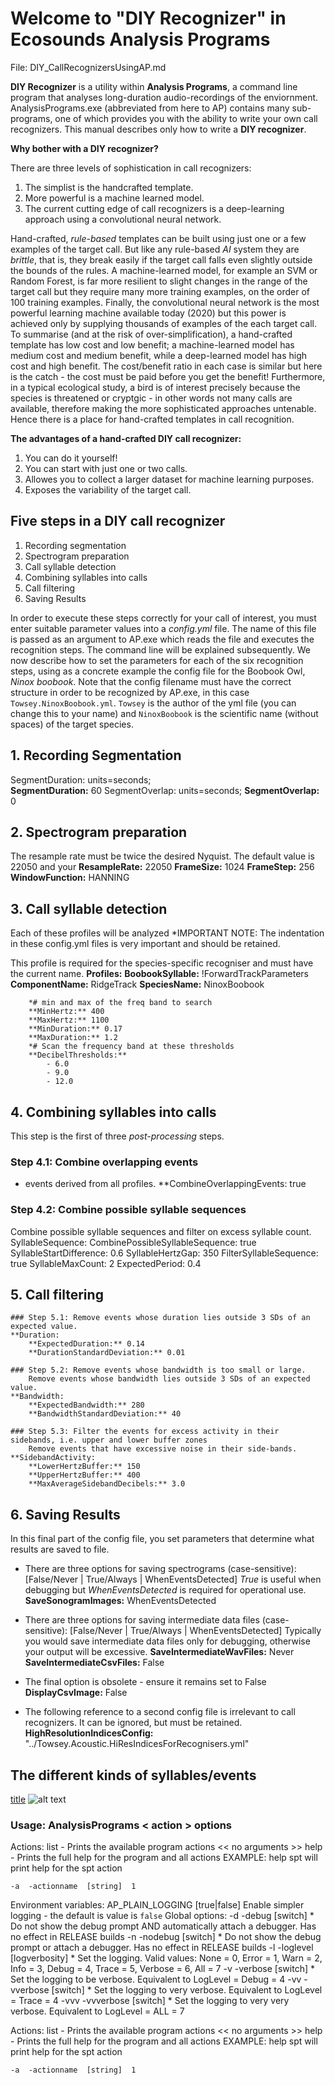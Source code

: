 # Welcome to "DIY Recognizer" in Ecosounds Analysis Programs

File: DIY_CallRecognizersUsingAP.md
         
**DIY Recognizer** is a utility within **Analysis Programs**, a command line program that analyses long-duration audio-recordings of the enviornment. AnalysisPrograms.exe (abbreviated from here to AP) contains many sub-programs, one of which provides you with the ability to write your own call recognizers. This manual describes only how to write a **DIY recognizer**.

**Why bother with a DIY recognizer?**

There are three levels of sophistication in call recognizers:
1. The simplist is the handcrafted template.
2. More powerful is a machine learned model.
3. The current cutting edge of call recognizers is a deep-learning approach using a convolutional neural network.

Hand-crafted, *rule-based* templates can be built using just one or a few examples of the target call. But like any rule-based *AI* system they are *brittle*, that is, they break easily if the target call falls even slightly outside the bounds of the rules. A machine-learned model, for example an SVM or Random Forest, is far more resilient to slight changes in the range of the target call but they require many more training examples, on the order of 100 training examples. Finally, the convolutional neural network is the most powerful learning machine available today (2020) but this power is achieved only by supplying thousands of examples of the each target call. To summarise (and at the risk of over-simplification), a hand-crafted template has low cost and low benefit; a machine-learned model has medium cost and medium benefit, while a deep-learned model has high cost and high benefit. The cost/benefit ratio in each case is similar but here is the catch - the cost must be paid before you get the benefit! Furthermore, in a typical ecological study, a bird is of interest precisely because the species is threatened or cryptgic - in other words not many calls are available, therefore making the more sophisticated approaches untenable. Hence there is a place for hand-crafted templates in call recognition. 

**The advantages of a hand-crafted DIY call recognizer:**
1. You can do it yourself!
2. You can start with just one or two calls.
3. Allowes you to collect a larger dataset for machine learning purposes.
4. Exposes the variability of the target call. 

## Five steps in a DIY call recognizer
1. Recording segmentation
2. Spectrogram preparation
3. Call syllable detection
4. Combining syllables into calls
5. Call filtering
6. Saving Results

In order to execute these steps correctly for your call of interest, you must enter suitable parameter values into a *config.yml* file. The name of this file is passed as an argument to AP.exe which reads the file and executes the recognition steps. The command line will be explained subsequently. We now describe how to set the parameters for each of the six recognition steps, using as a concrete example the config file for the Boobook Owl, *Ninox boobook*.
Note that the config filename must have the correct structure in order to be recognized by AP.exe, in this case `Towsey.NinoxBoobook.yml`. `Towsey` is the author of the yml file (you can change this to your name) and `NinoxBoobook` is the scientific name (without spaces) of the target species. 

## 1. Recording Segmentation

 SegmentDuration: units=seconds;    
**SegmentDuration:** 60
 SegmentOverlap: units=seconds;
**SegmentOverlap:** 0

## 2. Spectrogram preparation
  The resample rate must be twice the desired Nyquist. The default value is 22050 and your 
**ResampleRate:** 22050
**FrameSize:** 1024
**FrameStep:** 256
**WindowFunction:** HANNING


## 3. Call syllable detection
 Each of these profiles will be analyzed
*IMPORTANT NOTE: The indentation in these config.yml files is very important and should be retained. 

 This profile is required for the species-specific recogniser and must have the current name.
**Profiles:**
    **BoobookSyllable:** !ForwardTrackParameters
        **ComponentName:** RidgeTrack 
        **SpeciesName:** NinoxBoobook
        
        *# min and max of the freq band to search
        **MinHertz:** 400          
        **MaxHertz:** 1100
        **MinDuration:** 0.17
        **MaxDuration:** 1.2
        *# Scan the frequency band at these thresholds
        **DecibelThresholds:**
            - 6.0
            - 9.0
            - 12.0

## 4. Combining syllables into calls
This step is the first of three *post-processing* steps.
### Step 4.1: Combine overlapping events
 - events derived from all profiles.
**CombineOverlappingEvents: true

### Step 4.2: Combine possible syllable sequences
Combine possible syllable sequences and filter on excess syllable count.
    SyllableSequence:
        CombinePossibleSyllableSequence: true
        SyllableStartDifference: 0.6
        SyllableHertzGap: 350
        FilterSyllableSequence: true
        SyllableMaxCount: 2
        ExpectedPeriod: 0.4		

## 5. Call filtering
    ### Step 5.1: Remove events whose duration lies outside 3 SDs of an expected value.
    **Duration:
        **ExpectedDuration:** 0.14
        **DurationStandardDeviation:** 0.01        

    ### Step 5.2: Remove events whose bandwidth is too small or large.
        Remove events whose bandwidth lies outside 3 SDs of an expected value.
    **Bandwidth:
        **ExpectedBandwidth:** 280
        **BandwidthStandardDeviation:** 40

    ### Step 5.3: Filter the events for excess activity in their sidebands, i.e. upper and lower buffer zones
	    Remove events that have excessive noise in their side-bands.
    **SidebandActivity:
        **LowerHertzBuffer:** 150
        **UpperHertzBuffer:** 400
        **MaxAverageSidebandDecibels:** 3.0

## 6. Saving Results
In this final part of the config file, you set parameters that determine what results are saved to file.

- There are three options for saving spectrograms (case-sensitive): [False/Never | True/Always | WhenEventsDetected]
*True* is useful when debugging but *WhenEventsDetected* is required for operational use.
**SaveSonogramImages:** WhenEventsDetected

- There are three options for saving intermediate data files (case-sensitive): [False/Never | True/Always | WhenEventsDetected]
  Typically you would save intermediate data files only for debugging, otherwise your output will be excessive.
**SaveIntermediateWavFiles:** Never
**SaveIntermediateCsvFiles:** False

- The final option is obsolete - ensure it remains set to False
**DisplayCsvImage:** False

- The following reference to a second config file is irrelevant to call recognizers. It can be ignored, but must be retained.
**HighResolutionIndicesConfig:** "../Towsey.Acoustic.HiResIndicesForRecognisers.yml"


## The different kinds of syllables/events




[title](https://www.example.com)
![alt text](image.jpg)

### Usage: AnalysisPrograms < action > options

Actions:
  list - Prints the available program actions
    << no arguments >>
  help - Prints the full help for the program and all actions
    EXAMPLE: help spt
           will print help for the spt action

    -a  -actionname  [string]  1




Environment variables:
    AP_PLAIN_LOGGING  [true|false]       Enable simpler logging - the default is value is `false`
Global options:
    -d    -debug      [switch]        *  Do not show the debug prompt AND automatically attach a debugger. Has no effect in RELEASE builds
    -n    -nodebug    [switch]        *  Do not show the debug prompt or attach a debugger. Has no effect in RELEASE builds
    -l    -loglevel   [logverbosity]  *  Set the logging. Valid values: None = 0, Error = 1, Warn = 2, Info = 3, Debug = 4, Trace = 5, Verbose = 6, All = 7
    -v    -verbose    [switch]        *  Set the logging to be verbose. Equivalent to LogLevel = Debug = 4
    -vv   -vverbose   [switch]        *  Set the logging to very verbose. Equivalent to LogLevel = Trace = 4
    -vvv  -vvverbose  [switch]        *  Set the logging to very very verbose. Equivalent to LogLevel = ALL = 7

Actions:
  list - Prints the available program actions
    << no arguments >>
  help - Prints the full help for the program and all actions
    EXAMPLE: help spt
           will print help for the spt action

    -a  -actionname  [string]  1

